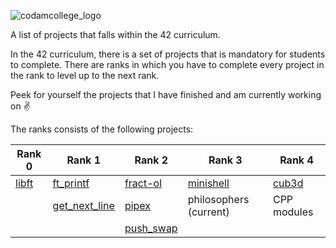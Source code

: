 ![codamcollege_logo](https://github.com/user-attachments/assets/4cf929cd-a505-42c2-8111-ba112f97649d)

A list of projects that falls within the 42 curriculum.


In the 42 curriculum, there is a set of projects that is mandatory for students to complete. There are ranks in which you have to complete every project in the rank to level up to the next rank.


Peek for yourself the projects that I have finished and am currently working on :v:

The ranks consists of the following projects:

| Rank 0 | Rank 1 | Rank 2 | Rank 3 | Rank 4 |
| ------ | ------ | ------ | ------ | ------ |
| [libft](https://github.com/robertrinh/Codam/tree/main/Rank0/libft)  | [ft_printf](https://github.com/robertrinh/Codam/tree/main/Rank1/ft_printf) | [fract-ol](https://github.com/robertrinh/Codam/tree/main/Rank2/fract-ol) | [minishell](https://github.com/robertrinh/minishell) | [cub3d](https://github.com/XilianRose/cub3d) |
|| [get_next_line](https://github.com/robertrinh/Codam/tree/main/Rank1/get_next_line) | [pipex](https://github.com/robertrinh/Codam/tree/main/Rank2/pipex) | philosophers (current) | CPP modules |
|||[push_swap](https://github.com/robertrinh/Codam/tree/main/Rank2/push_swap) |
